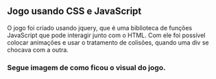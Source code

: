 ## Jogo usando CSS e JavaScript 

O jogo foi criado usando jquery, que é uma biblioteca de funções JavaScript que pode interagir junto com o HTML. Com ele foi possível colocar animações e usar o tratamento de colisões, quando uma div se chocava com a outra.

### Segue imagem de como ficou o visual do jogo. 

